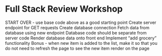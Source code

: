# Full Stack Review Workshop

START OVER - use base code above as a good starting point
Create server endpoint for GET requests
Create database connection
Fetch data from database using new endpoint
Database code should be separate from server code
Render database data onto front end
Implement “add grocery” functionality
Bonus - when new item is added to the list, make it so that you do not need to refresh the page to see the new item render on the page
